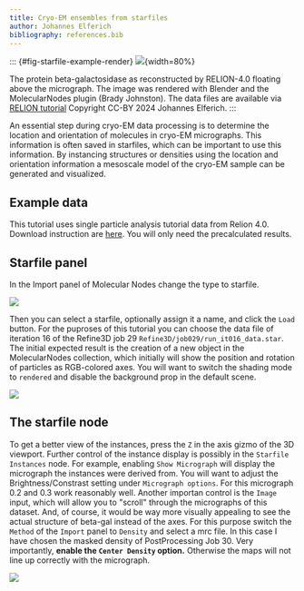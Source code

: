 ```yaml
---
title: Cryo-EM ensembles from starfiles
author: Johannes Elferich
bibliography: references.bib
---
```


::: {#fig-starfile-example-render}
![](https://i.imgur.com/Hoa9TRz.png){width=80%}

The protein beta-galactosidase as reconstructed by RELION-4.0 floating above the micrograph.
The image was rendered with Blender and the MolecularNodes plugin (Brady Johnston).
The data files are available via [RELION tutorial](https://relion.readthedocs.io/en/release-4.0/SPA_tutorial/Introduction.html) Copyright CC-BY 2024 Johannes Elferich.
:::

An essential step during cryo-EM data processing is to determine the location and orientation of molecules in cryo-EM micrographs.
This information is often saved in starfiles, which can be important to use this information.
By instancing structures or densities using the location and orientation information a mesoscale model of the cryo-EM sample can be generated and visualized.

## Example data

This tutorial uses single particle analysis tutorial data from Relion 4.0. 
Download instruction are [here](https://relion.readthedocs.io/en/release-4.0/SPA_tutorial/Introduction.html). 
You will only need the precalculated results.

## Starfile panel

In the Import panel of Molecular Nodes change the type to starfile. 

![](https://i.imgur.com/aj7wCXP.png)

Then you can select a starfile, optionally assign it a name, and click the `Load` button. 
For the puproses of this tutorial you can choose the data file of iteration 16 of the Refine3D job 29 `Refine3D/job029/run_it016_data.star`. 
The initial expected result is the creation of a new object in the MolecularNodes collection, which initially will show the position and rotation of particles as RGB-colored axes. 
You will want to switch the shading mode to `rendered` and disable the background prop in the default scene.

![](https://i.imgur.com/9THusDv.png)



## The starfile node

To get a better view of the instances, press the `Z` in the axis gizmo of the 3D viewport. 
Further control of the instance display is possibly in the `Starfile Instances` node. 
For example, enabling `Show Micrograph` will display the micrograph the instances were derived from.
You will want to adjust the Brightness/Constrast setting under `Micrograph options`.
For this micrograph 0.2 and 0.3 work reasonably well.
Another importan control is the `Image` input, which will allow you to "scroll" through the micrographs of this dataset.
And, of course, it would be way more visually appealing to see the actual structure of beta-gal instead of the axes.
For this purpose switch the `Method` of the `Import` panel to `Density` and select a mrc file. 
In this case I have chosen the masked density of PostProcessing Job 30.
Very importantly, **enable the `Center Density` option.** 
Otherwise the maps will not line up correctly with the micrograph.

![](https://i.imgur.com/c3OVFwz.png)